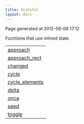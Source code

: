 ```yaml
---
title: Stateful
layout: docs
---
```


<div class="bottom_right_note">Page generated at 2012-06-08 17:12</div>
<p>Functions that use inlined state.</p>

<table>
  <tr>
    <td><a href="/docs/approach.html">approach</a></td>
  </tr>
  <tr>
    <td><a href="/docs/approach_rect.html">approach_rect</a></td>
  </tr>
  <tr>
    <td><a href="/docs/changed.html">changed</a></td>
  </tr>
  <tr>
    <td><a href="/docs/cycle.html">cycle</a></td>
  </tr>
  <tr>
    <td><a href="/docs/cycle_elements.html">cycle_elements</a></td>
  </tr>
  <tr>
    <td><a href="/docs/delta.html">delta</a></td>
  </tr>
  <tr>
    <td><a href="/docs/once.html">once</a></td>
  </tr>
  <tr>
    <td><a href="/docs/seed.html">seed</a></td>
  </tr>
  <tr>
    <td><a href="/docs/toggle.html">toggle</a></td>
  </tr>
  <tr>
  </tr>
</table>


